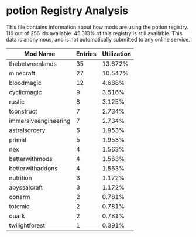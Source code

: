 # potion Registry Analysis

This file contains information about how mods are using the potion registry. 116
out of 256 ids available. 45.313% of this registry is still available. This data
is anonymous, and is not automatically submitted to any online service.


| Mod Name             | Entries | Utilization |
|----------------------|---------|-------------|
| thebetweenlands      | 35      | 13.672%     |
| minecraft            | 27      | 10.547%     |
| bloodmagic           | 12      | 4.688%      |
| cyclicmagic          | 9       | 3.516%      |
| rustic               | 8       | 3.125%      |
| tconstruct           | 7       | 2.734%      |
| immersiveengineering | 7       | 2.734%      |
| astralsorcery        | 5       | 1.953%      |
| primal               | 5       | 1.953%      |
| nex                  | 4       | 1.563%      |
| betterwithmods       | 4       | 1.563%      |
| betterwithaddons     | 4       | 1.563%      |
| nutrition            | 3       | 1.172%      |
| abyssalcraft         | 3       | 1.172%      |
| conarm               | 2       | 0.781%      |
| totemic              | 2       | 0.781%      |
| quark                | 2       | 0.781%      |
| twilightforest       | 1       | 0.391%      |
